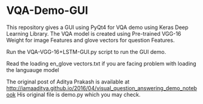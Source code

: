 # VQA-Demo-GUI
This repository gives a GUI  using PyQt4 for VQA demo using Keras Deep Learning Library. The VQA model is created using Pre-trained VGG-16 Weight for image Features and glove vectors for question Features.

Run the VQA-VGG-16+LSTM-GUI.py script to run the GUI demo.

Read the loading en_glove vectors.txt if you are facing problem with loading the languauge model

The original post of Aditya Prakash is available at http://iamaaditya.github.io/2016/04/visual_question_answering_demo_notebook
His original file is demo.py which you may check.
